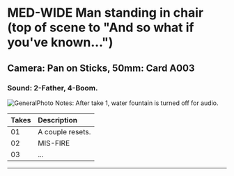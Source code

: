 # MED-WIDE Man standing in chair (top of scene to "And so what if you've known...")

## Camera: Pan on Sticks, 50mm: Card A003

### Sound: 2-Father, 4-Boom.

![GeneralPhoto][]
Notes: After take 1, water fountain is turned off for audio.

| Takes | Description |
|:---|:----|
| 01 | A couple resets. |
| 02 | MIS-FIRE |
| 03 | ... |

----


[GeneralPhoto]:  /CelebrateForever/images/2K.JPG